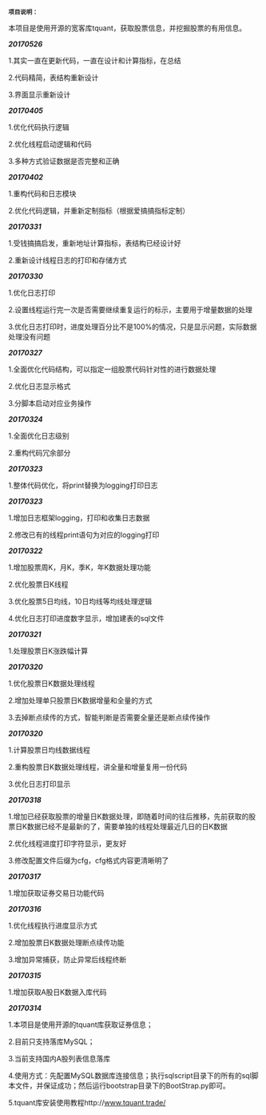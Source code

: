 **`项目说明：`**

本项目是使用开源的宽客库tquant，获取股票信息，并挖掘股票的有用信息。

**_20170526_**

1.其实一直在更新代码，一直在设计和计算指标，在总结

2.代码精简，表结构重新设计

3.界面显示重新设计



**_20170405_**

1.优化代码执行逻辑

2.优化线程启动逻辑和代码

3.多种方式验证数据是否完整和正确


**_20170402_**

1.重构代码和日志模块

2.优化代码逻辑，并重新定制指标（根据爱搞搞指标定制）


**_20170331_**

1.受钱搞搞启发，重新地址计算指标，表结构已经设计好

2.重新设计线程日志的打印和存储方式

**_20170330_**

1.优化日志打印

2.设置线程运行完一次是否需要继续重复运行的标示，主要用于增量数据的处理

3.优化日志打印时，进度处理百分比不是100%的情况，只是显示问题，实际数据处理没有问题


**_20170327_**

1.全面优化代码结构，可以指定一组股票代码针对性的进行数据处理

2.优化日志显示格式

3.分脚本启动对应业务操作


**_20170324_**

1.全面优化日志级别

2.重构代码冗余部分


**_20170323_**

1.整体代码优化，将print替换为logging打印日志


**_20170323_**

1.增加日志框架logging，打印和收集日志数据

2.修改已有的线程print语句为对应的logging打印


**_20170322_**

1.增加股票周K，月K，季K，年K数据处理功能

2.优化股票日K线程

3.优化股票5日均线，10日均线等均线处理逻辑

4.优化日志打印进度数字显示，增加建表的sql文件


**_20170321_**

1.处理股票日K涨跌幅计算


**_20170320_**

1.优化股票日K数据处理线程

2.增加处理单只股票日K数据增量和全量的方式

3.去掉断点续传的方式，智能判断是否需要全量还是断点续传操作


**_20170320_**

1.计算股票日均线数据线程

2.重构股票日K数据处理线程，讲全量和增量复用一份代码

3.优化日志打印显示


**_20170318_**

1.增加已经获取股票的增量日K数据处理，即随着时间的往后推移，先前获取的股票日K数据已经不是最新的了，需要单独的线程处理最近几日的日K数据

2.优化线程进度打印字符显示，更友好

3.修改配置文件后缀为cfg，cfg格式内容更清晰明了


**_20170317_**

1.增加获取证券交易日功能代码


**_20170316_**

1.优化线程执行进度显示方式

2.增加股票日K数据处理断点续传功能

3.增加异常捕获，防止异常后线程终断


**_20170315_**

1.增加获取A股日K数据入库代码


**_20170314_**

1.本项目是使用开源的tquant库获取证券信息；

2.目前只支持落库MySQL；

3.当前支持国内A股列表信息落库

4.使用方式：先配置MySQL数据库连接信息；执行sqlscript目录下的所有的sql脚本文件，并保证成功；然后运行bootstrap目录下的BootStrap.py即可。

5.tquant库安装使用教程http://www.tquant.trade/
